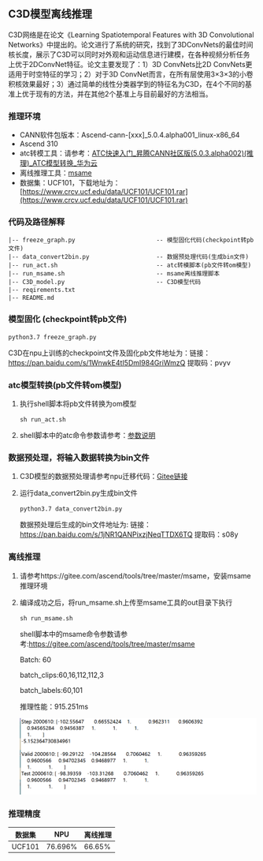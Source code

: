 ## C3D模型离线推理

C3D网络是在论文《Learning Spatiotemporal Features with 3D Convolutional Networks》中提出的。论文进行了系统的研究，找到了3DConvNets的最佳时间核长度，展示了C3D可以同时对外观和运动信息进行建模，在各种视频分析任务上优于2DConvNet特征。论文主要发现了：1）3D ConvNets比2D ConvNets更适用于时空特征的学习；2）对于3D ConvNet而言，在所有层使用3×3×3的小卷积核效果最好；3）通过简单的线性分类器学到的特征名为C3D，在4个不同的基准上优于现有的方法，并在其他2个基准上与目前最好的方法相当。

### 推理环境

- CANN软件包版本：Ascend-cann-[xxx]_5.0.4.alpha001_linux-x86_64 
- Ascend 310
- atc转模工具：请参考：[ATC快速入门_昇腾CANN社区版(5.0.3.alpha002)(推理)_ATC模型转换_华为云](https://support.huaweicloud.com/atctool-cann503alpha2infer/atlasatc_16_0005.html)
- 离线推理工具：[msame](https://gitee.com/ascend/tools/tree/master/msame)
- 数据集：UCF101，下载地址为：[https://www.crcv.ucf.edu/data/UCF101/UCF101.rar](https://www.crcv.ucf.edu/data/UCF101/UCF101.rar)

### 代码及路径解释

 ```shell                    
 |-- freeze_graph.py                       -- 模型固化代码(checkpoint转pb文件)
 |-- data_convert2bin.py                   -- 数据预处理代码(生成bin文件)
 |-- run_act.sh                            -- atc转模脚本(pb文件转om模型)
 |-- run_msame.sh                          -- msame离线推理脚本
 |-- C3D_model.py                          -- C3D模型代码
 |-- reqirements.txt                          
 |-- README.md  
 ```

### 模型固化 (checkpoint转pb文件)

```shell
python3.7 freeze_graph.py
```
C3D在npu上训练的checkpoint文件及固化pb文件地址为：链接：https://pan.baidu.com/s/1WnwkE4tI5DmI984GriWmzQ 
提取码：pvyv

### atc模型转换(pb文件转om模型)

1. 执行shell脚本将pb文件转换为om模型

   ```shell
   sh run_act.sh
   ```
2. shell脚本中的atc命令参数请参考：[参数说明](https://support.huaweicloud.com/atctool-cann503alpha2infer/atlasatc_16_0038.html)

### 数据预处理，将输入数据转换为bin文件

1. C3D模型的数据预处理请参考npu迁移代码：[Gitee链接](https://gitee.com/ascend/modelzoo/tree/master/contrib/TensorFlow/Research/cv/C3D_ID2199_for_TensorFlow)

2. 运行data_convert2bin.py生成bin文件

   ```shell
   python3.7 data_convert2bin.py
   ```

   数据预处理后生成的bin文件地址为: 链接：https://pan.baidu.com/s/1jNR1QANPixzjNeqTTDX6TQ 
提取码：s08y
### 离线推理

1. 请参考https://gitee.com/ascend/tools/tree/master/msame，安装msame推理环境

2. 编译成功之后，将run_msame.sh上传至msame工具的out目录下执行

   ```shell
   sh run_msame.sh
   ```
   
   shell脚本中的msame命令参数请参考:https://gitee.com/ascend/tools/tree/master/msame

   Batch: 60

   batch_clips:60,16,112,112,3

   batch_labels:60,101

   推理性能：915.251ms
   
   ![输入图片说明](image.png)


### 推理精度
|       数据集       |  NPU     | 离线推理 |
| ----------------- | -------- |  --------|
|      UCF101       | 76.696%  |   66.65% |


